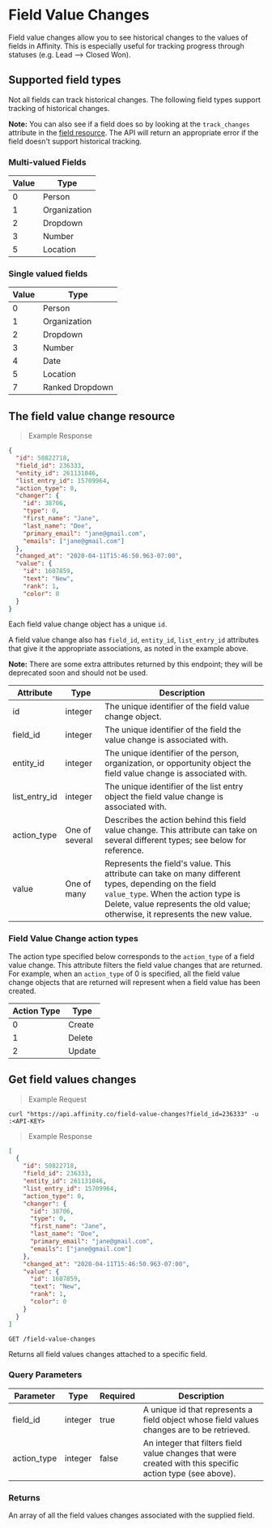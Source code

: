 # Field Value Changes

Field value changes allow you to see historical changes to the values of fields in Affinity.
This is especially useful for tracking progress through statuses (e.g. Lead --> Closed Won).

## Supported field types

Not all fields can track historical changes. The following field types support tracking of
historical changes.

**Note:**
You can also see if a field does so by looking at the
`track_changes` attribute in the [field resource](#get-fields). The API will return an
appropriate error if the field doesn't support historical tracking.

### Multi-valued Fields

| Value | Type                    |
| ----- | ----------------------- |
| 0     | Person                  |
| 1     | Organization            |
| 2     | Dropdown                |
| 3     | Number                  |
| 5     | Location                |

### Single valued fields

| Value | Type                    |
| ----- | ----------------------- |
| 0     | Person                  |
| 1     | Organization            |
| 2     | Dropdown                |
| 3     | Number                  |
| 4     | Date                    |
| 5     | Location                |
| 7     | Ranked Dropdown         |

## The field value change resource

> Example Response

```json
{
  "id": 50822718,
  "field_id": 236333,
  "entity_id": 261131046,
  "list_entry_id": 15709964,
  "action_type": 0,
  "changer": {
    "id": 38706,
    "type": 0,
    "first_name": "Jane",
    "last_name": "Doe",
    "primary_email": "jane@gmail.com",
    "emails": ["jane@gmail.com"]
  },
  "changed_at": "2020-04-11T15:46:50.963-07:00",
  "value": {
    "id": 1607859,
    "text": "New",
    "rank": 1,
    "color": 0
  }
}
```

Each field value change object has a unique `id`.

A field value change also has `field_id`, `entity_id`, `list_entry_id` attributes that give it the
appropriate associations, as noted in the example above.

**Note:**
There are some extra attributes returned by this endpoint; they will be deprecated soon and
should not be used.

| Attribute     | Type           | Description                                                                                                                                                                                                                 |
| ------------- | -------------- | --------------------------------------------------------------------------------------------------------------------------------------------------------------------------------------------------------------------------- |
| id            | integer        | The unique identifier of the field value change object.                                                                                                                                                                     |
| field_id      | integer        | The unique identifier of the field the value change is associated with.                                                                                                                                                     |
| entity_id     | integer        | The unique identifier of the person, organization, or opportunity object the field value change is associated with.                                                                                                         |
| list_entry_id | integer        | The unique identifier of the list entry object the field value change is associated with.                                                                                                                                   |
| action_type   | One of several | Describes the action behind this field value change. This attribute can take on several different types; see below for reference.                                                                                           |
| value         | One of many    | Represents the field's value. This attribute can take on many different types, depending on the field `value_type`. When the action type is Delete, value represents the old value; otherwise, it represents the new value. |

### Field Value Change action types

The action type specified below corresponds to the `action_type` of a field value change.
This attribute filters the field value changes that are returned. For example,
when an `action_type` of 0 is specified, all the field value change objects that are returned
will represent when a field value has been created.

| Action Type | Type   |
| ----------- | ------ |
| 0           | Create |
| 1           | Delete |
| 2           | Update |

## Get field values changes

> Example Request

```shell
curl "https://api.affinity.co/field-value-changes?field_id=236333" -u :<API-KEY>
```

> Example Response

```json
[
  {
    "id": 50822718,
    "field_id": 236333,
    "entity_id": 261131046,
    "list_entry_id": 15709964,
    "action_type": 0,
    "changer": {
      "id": 38706,
      "type": 0,
      "first_name": "Jane",
      "last_name": "Doe",
      "primary_email": "jane@gmail.com",
      "emails": ["jane@gmail.com"]
    },
    "changed_at": "2020-04-11T15:46:50.963-07:00",
    "value": {
      "id": 1607859,
      "text": "New",
      "rank": 1,
      "color": 0
    }
  }
]
```

`GET /field-value-changes`

Returns all field values changes attached to a specific field.

### Query Parameters

| Parameter   | Type    | Required | Description                                                                                               |
| ----------- | ------- | -------- | --------------------------------------------------------------------------------------------------------- |
| field_id    | integer | true     | A unique id that represents a field object whose field values changes are to be retrieved.                |
| action_type | integer | false    | An integer that filters field value changes that were created with this specific action type (see above). |

### Returns

An array of all the field values changes associated with the supplied field.
